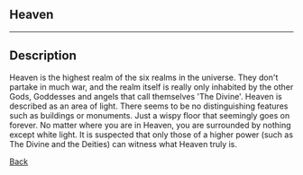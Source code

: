 ## Heaven
---

## Description
Heaven is the highest realm of the six realms in the universe. They don't partake in much war, and the realm itself is really only inhabited by the other Gods, Goddesses and angels that call themselves 'The Divine'. Heaven is described as an area of light. There seems to be no distinguishing features such as buildings or monuments. Just a wispy floor that seemingly goes on forever. No matter where you are in Heaven, you are surrounded by nothing except white light. It is suspected that only those of a higher power (such as The Divine and the Deities) can witness what Heaven truly is.

[Back](https://lemurkolachnik.github.io/Legend-of-Lemur/lore/lore)
